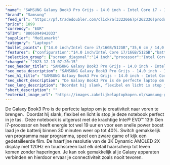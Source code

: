 ```yaml
---
"name": "SAMSUNG Galaxy Book3 Pro Grijs - 14.0 inch - Intel Core i7 - 16 GB - 512 GB"
"brand": "Samsung"
"feed_url": "https://pf.tradedoubler.com/click?a(3322666)p(262336)product(50617-1751887)ttid(3)url(https%3A%2F%2Fwww.mediamarkt.nl%2Fnl%2Fproduct%2F_samsung-galaxy-book3-pro-14-graphite-1751887.html%3Futm_source%3Dtradedoubler%26utm_medium%3Daff-comparison%26utm_term%3D1751887)"
"price": 1899
"currency": "EUR"
"GTIN": "8806094942033"
"supplier": "Mediamarkt"
"category": "Laptops"
"bullet_points": ["14.0 inch/Intel Core i7/16GB/512GB","35,6 cm / 14,0 inch","WQXGA+ - 35,6 cm / 14,0 inch","SSD , 1 TB , M.2 via PCIe","2x TB4, 1x USB 3.2 (Type-A), 1x microSD-kaarlezer, 1x HDMI 1.4, 1x hoofdtelefoon-/microfooncombo","Lithium-ion","31.23 cm x 1.13 cm x 22.38 cm /"]
"features": {"configuration":"14.0 inch/Intel Core i7/16GB/512GB","battery_type":"Lithium-ion","product_introduction_date":"2023-02-01","color":"Zwart","additional_update_information":"Voor zover op de afbeeldingen apps worden getoond, geldt dat MediaMarkt niet kan garanderen dat de apps tijdens de volledige levensduur van het product goed zullen blijven functioneren. Dit hangt af van het beleid van de fabrikant.","image_ratio":"16:10","hard_disk_1":"SSD , 1 TB , M.2 via PCIe","processor":"Intel Core i7-1360P","product_depth":"22,38 cm","min_duration_supported_software_updates":"2 jaar","battery_capacity":"63 Wh","bluetooth":"Ja","memory_speeds":"6000 MHz","image_quality":"WQXGA+","processor_speed_with_turbo":"5","manufacturer_part_number":"NP940XFG-KC2NL","manufacturer_guarantee":"2 jaar","touchscreen":"Nee","capacity_of_1_hard_disk":"1 TB","ram_configuration":"1x 8 GB","charge_time_from_manufacturer":"2 u","integrated_mike":"Ja","speakers":"Ja","convertibility":"Vast scherm","processor_clock_rate":"2.2","scope_of_delivery":"Adapter, kabel USB C - C 1.8m, handleiding","screen_type":"Glanzend scherm","product_width":"31,23 cm","model_year":"2023","shipping_costs":"0.00","memory_size":"16 GB","short_description":"\"14.0 inch WQXGA+  • i7-1360P • 16 GB • 1 TB SSD (M.2) • Intel Intel Iris Xe Graphics\"","processor_brand":"Intel®","panel_type":"AMOLED (Active-Matrix Organic Light-Emitting Diode)","delivery_time":"1","bluetooth_version":"5.1","connections":"2x TB4, 1x USB 3.2 (Type-A), 1x microSD-kaarlezer, 1x HDMI 1.4, 1x hoofdtelefoon-/microfooncombo","number_of_processor_cores":"12","product_type":"Laptop","brightness":"500 cd/m²","type_of_1_hard_disk":"SSD","product_manufacturer":"SAMSUNG","dedicated_graphics_memory":"3 GB","ram_type":"DDR5","front_camera":"Ja","screen_diagonal_cm":"35,6 cm","resolution":"2880 x 1800","product_height":"1,13 cm","integrated_webcam":"Ja","update_policy":"Onbekend","dimensions_weight":"31.23 cm x 1.13 cm x 22.38 cm /","total_storage_space_in_gb":"512 GB","wlan":"Ja","processor_model":"Core™ i7","weight":"1,19 kg","height":"1,13 cm","depth":"22,38 cm","screen_diagonal_cm_inch":"35,6 cm / 14,0 inch","screen_diagonal_inches":"14 inch","previous_price":"","warranty_note":"Geen aanvullende garantie-informatie","battery_life":"16.4 u","card_reader":"Ja","wlan_standards":"WiFi 6E (802.11AX)","special_features":"Nee","manufacturer_supported_software_updates":"Ja","total_storage_space":"512 GB"}
"selection_group": {"screen_diagonal":"14 inch","processor":"Intel Core i7","changed_price_past_3_days":false,"product_family":"Galaxy Book3 Pro"}
"changed": "2023-12-13 07:20:15"
"seo_header_title": "SAMSUNG Galaxy Book3 Pro Grijs - 14.0 inch - Intel Core i7 - 16 GB - 512 GB"
"seo_meta_description": "SAMSUNG Galaxy Book3 Pro Grijs - 14.0 inch - Intel Core i7 - 16 GB - 512 GB"
"seo_h1_title": "SAMSUNG Galaxy Book3 Pro Grijs - 14.0 inch - Intel Core i7 - 16 GB - 512 GB"
"seo_short_description": "De Galaxy Book3 Pro is de perfecte laptop om je creativiteit naar voren te brengen."
"seo_long_description": "Doordat hij slank, flexibel en licht is stop je deze notebook perfect in je tas.   Deze notebook is uitgerust met de krachtige Intel® EVO™ 13th Gen i7-processor en heeft energie tot wel 19 uur en voor een snelle power boost laad je de batterij binnen 30 minuten weer op tot 40%. Switch gemakkelijk van programma naar programma, speel een zware game of kijk een gedetailleerde film. De haarfijne resolutie van de 3K Dynamic AMOLED 2X display met 120Hz en touchscreen laat elk detail haarscherp tot leven komen zonder haperingen. Je kan ook gemakkelijk al je Galaxy apparaten verbinden en hierdoor ervaar je connectiviteit zoals nooit tevoren."
"short_description": ""
"external_image_url": "https://images.zakelijkelaptopkopen.nl/samsung-galaxy-book3-pro-14-graphite-1751887.webp"
---
```


De Galaxy Book3 Pro is de perfecte laptop om je creativiteit naar voren te brengen.  Doordat hij slank, flexibel en licht is stop je deze notebook perfect in je tas.  Deze notebook is uitgerust met de krachtige Intel® EVO™ 13th Gen i7-processor en heeft energie tot wel 19 uur en voor een snelle power boost laad je de batterij binnen 30 minuten weer op tot 40%. Switch gemakkelijk van programma naar programma, speel een zware game of kijk een gedetailleerde film. De haarfijne resolutie van de 3K Dynamic AMOLED 2X display met 120Hz en touchscreen laat elk detail haarscherp tot leven komen zonder haperingen. Je kan ook gemakkelijk al je Galaxy apparaten verbinden en hierdoor ervaar je connectiviteit zoals nooit tevoren. 